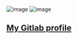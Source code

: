 ![image](https://github-readme-stats.vercel.app/api?username=ignxcy&theme=nord&show_icons=true)
<img src="https://github-readme-stats.vercel.app/api/top-langs/?username=ignxcy&layout=compact&hide=php&theme=nord" alt="image" data-canonical-src="https://github-readme-stats.vercel.app/api?username=ignxcy&amp;theme=nord&amp;show_icons=true" style="max-width: 100%;">

<h2><a href="https://gitlab.com/ignxcy">My Gitlab profile</a></h2>